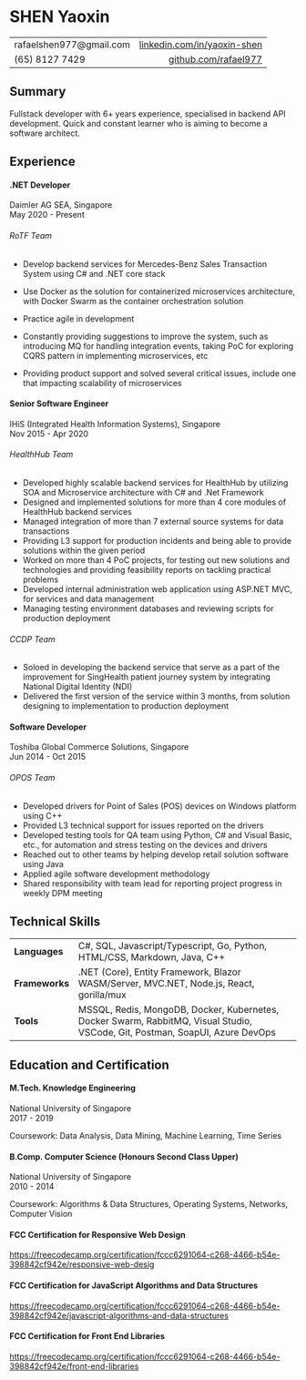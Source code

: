 # SHEN Yaoxin

<table style="border-style: none;">
	<tr style="border-style: none;">
		<td style="border-style: none;">rafaelshen977@gmail.com</td>
		<td style="border-style: none;text-align: right;"><a href="https://www.linkedin.com/in/yaoxin-shen/">linkedin.com/in/yaoxin-shen</a></td>
	</tr>
  <tr style="border-style: none;">
		<td style="border-style: none;">(65) 8127 7429</td>
		<td style="border-style: none;text-align: right;"><a href="https://github.com/rafael977">github.com/rafael977</a></td>
	</tr>
</table>

## Summary

Fullstack developer with 6+ years experience, specialised in backend API development. Quick and constant learner who is aiming to become a software architect.

## Experience

#### .NET Developer
Daimler AG SEA, Singapore<br/>
May 2020 - Present

###### RoTF Team

- Develop backend services for Mercedes-Benz Sales Transaction System using C# and .NET core stack

- Use Docker as the solution for containerized microservices architecture, with Docker Swarm as the container orchestration solution

- Practice agile in development

- Constantly providing suggestions to improve the system, such as introducing MQ for handling integration events, taking PoC for exploring CQRS pattern in implementing microservices, etc

- Providing product support and solved several critical issues, include one that impacting scalability of microservices

#### Senior Software Engineer

IHiS (Integrated Health Information Systems), Singapore<br/>
Nov 2015 - Apr 2020

###### HealthHub Team
- Developed highly scalable backend services for HealthHub by utilizing SOA and Microservice architecture
with C# and .Net Framework
- Designed and implemented solutions for more than 4 core modules of HealthHub backend services
- Managed integration of more than 7 external source systems for data transactions
- Providing L3 support for production incidents and being able to provide solutions within the given period
- Worked on more than 4 PoC projects, for testing out new solutions and technologies and providing
feasibility reports on tackling practical problems
- Developed internal administration web application using ASP.NET MVC, for services and data management
- Managing testing environment databases and reviewing scripts for production deployment

###### CCDP Team
- Soloed in developing the backend service that serve as a part of the improvement for SingHealth patient
journey system by integrating National Digital Identity (NDI)
- Delivered the first version of the service within 3 months, from solution designing to implementation to
production deployment

#### Software Developer
Toshiba Global Commerce Solutions, Singapore<br/>
Jun 2014 - Oct 2015

###### OPOS Team
- Developed drivers for Point of Sales (POS) devices on Windows platform using C++
- Provided L3 technical support for issues reported on the drivers
- Developed testing tools for QA team using Python, C# and Visual Basic, etc., for automation and stress
testing on the devices and drivers
- Reached out to other teams by helping develop retail solution software using Java
- Applied agile software development methodology
- Shared responsibility with team lead for reporting project progress in weekly DPM meeting

## Technical Skills

<table style="border-style: none;">
	<tr style="border-style: none;">
		<td style="border-style: none;"><b>Languages</b></td>
		<td style="border-style: none;">C#, SQL, Javascript/Typescript, Go, Python, HTML/CSS, Markdown, Java, C++</td>
	</tr>
  <tr style="border-style: none;">
		<td style="border-style: none;"><b>Frameworks</b></td>
		<td style="border-style: none;">.NET (Core), Entity Framework, Blazor WASM/Server, MVC.NET, Node.js, React, gorilla/mux</td>
	</tr>
  <tr style="border-style: none;">
		<td style="border-style: none;"><b>Tools</b></td>
		<td style="border-style: none;">MSSQL, Redis, MongoDB, Docker, Kubernetes, Docker Swarm, RabbitMQ, Visual Studio, VSCode, Git, Postman, SoapUI, Azure DevOps</td>
	</tr>
</table>


## Education and Certification

#### M.Tech. Knowledge Engineering
National University of Singapore<br/>
2017 - 2019

Coursework: Data Analysis, Data Mining, Machine Learning, Time Series

#### B.Comp. Computer Science (Honours Second Class Upper)
National University of Singapore<br/>
2010 - 2014

Coursework: Algorithms & Data Structures, Operating Systems, Networks, Computer Vision

#### FCC Certification for Responsive Web Design
https://freecodecamp.org/certification/fccc6291064-c268-4466-b54e-398842cf942e/responsive-web-desig

#### FCC Certification for JavaScript Algorithms and Data Structures
https://freecodecamp.org/certification/fccc6291064-c268-4466-b54e-398842cf942e/javascript-algorithms-and-data-structures

#### FCC Certification for Front End Libraries
https://freecodecamp.org/certification/fccc6291064-c268-4466-b54e-398842cf942e/front-end-libraries
